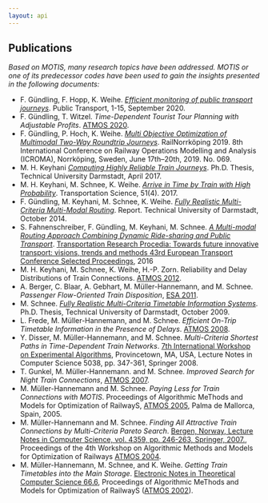 ```yaml
---
layout: api
---
```


## Publications

*Based on MOTIS, many research topics have been addressed. MOTIS or one of its predecessor codes have been used to gain the insights presented in the following documents:*

- F. Gündling, F. Hopp, K. Weihe. [*Efficient monitoring of public transport journeys*](https://link.springer.com/article/10.1007/s12469-020-00248-8). Public Transport, 1-15, September 2020.
- F. Gündling, T. Witzel. *Time-Dependent Tourist Tour Planning with Adjustable Profits*. [ATMOS 2020](http://algo2020.di.unipi.it/programme.html#atmos).
- F. Gündling, P. Hoch, K. Weihe. [*Multi Objective Optimization of Multimodal Two-Way Roundtrip Journeys*](https://easychair.org/publications/preprint/XVB8). RailNorrköping 2019. 8th International Conference on Railway Operations Modelling and Analysis (ICROMA), Norrköping, Sweden, June 17th–20th, 2019. No. 069.
- M. H. Keyhani [*Computing Highly Reliable Train Journeys*](https://tuprints.ulb.tu-darmstadt.de/6227/). Ph.D. Thesis, Technical University Darmstadt, April 2017.
- M. H. Keyhani, M. Schnee, K. Weihe. [*Arrive in Time by Train with High Probability*](https://pubsonline.informs.org/doi/10.1287/trsc.2017.0758). Transportation Science, 51(4). 2017.
- F. Gündling, M. Keyhani, M. Schnee, K. Weihe. [*Fully Realistic Multi-Criteria Multi-Modal Routing*](http://tuprints.ulb.tu-darmstadt.de/4298/). Report. Technical University of Darmstadt, October 2014.
- S. Fahnenschreiber, F. Gündling, M. Keyhani, M. Schnee. [*A Multi-modal Routing Approach Combining Dynamic Ride-sharing and Public Transport*](https://www.sciencedirect.com/science/article/pii/S2352146516300187). [Transportation Research Procedia: Towards future innovative transport: visions, trends and methods 43rd European Transport Conference Selected Proceedings](https://www.sciencedirect.com/journal/transportation-research-procedia/vol/13/suppl/C), 2016
- M. H. Keyhani, M. Schnee, K. Weihe, H.-P. Zorn. Reliability and Delay Distributions of Train Connections. [ATMOS 2012](http://algo12.fri.uni-lj.si/?file=atmos).
- A. Berger, C. Blaar, A. Gebhart, M. Müller-Hannemann, and M. Schnee. *Passenger Flow-Oriented Train Disposition*, [ESA 2011](http://www.informatik.uni-trier.de/%7Eley/db/conf/esa/esa2011.html#BergerBGMS11).
- M. Schnee. [*Fully Realistic Multi-Criteria Timetable Information Systems*](http://tuprints.ulb.tu-darmstadt.de/1989/). Ph.D. Thesis, Technical University of Darmstadt, October 2009.
- L. Frede, M. Müller-Hannemann, and M. Schnee. *Efficient On-Trip Timetable Information in the Presence of Delays*. [ATMOS 2008](http://algo2008.org/doku.php/atmos).
- Y. Disser, M. Müller-Hannemann, and M. Schnee. *Multi-Criteria Shortest Paths in Time-Dependent Train Networks*. [7th International Workshop on Experimental Algorithms](http://www.wea2008.org/index.html), Provincetown, MA, USA, Lecture Notes in Computer Science 5038, pp. 347-361, Springer 2008.
- T. Gunkel, M. Müller-Hannemann. and M. Schnee. *Improved Search for Night Train Connections*, [ATMOS 2007](http://www.math.tu-berlin.de/atmos07/).
- M. Müller-Hannemann and M. Schnee. *Paying Less for Train Connections with MOTIS*. Proceedings of Algorithmic MeThods and Models for Optimization of RailwayS, [ATMOS 2005](http://www.lsi.upc.edu/%7Ealgo05/?cmd=atmos2005), Palma de Mallorca, Spain, 2005.
- M. Müller-Hannemann and M. Schnee. *Finding All Attractive Train Connections by Multi-Criteria Pareto Search*. [Bergen, Norway, Lecture Notes in Computer Science, vol. 4359, pp. 246-263, Springer, 2007.](https://link.springer.com/chapter/10.1007/978-3-540-74247-0_3), Proceedings of the 4th Workshop on Algorithmic Methods and Models for Optimization of Railways [ATMOS 2004](http://www.ii.uib.no/algo2004/atmos2004/).
- M. Müller-Hannemann, M. Schnee, and K. Weihe. *Getting Train Timetables into the Main Storage*. [Electronic Notes in Theoretical Computer Science 66.6](https://www.sciencedirect.com/science/article/pii/S1571066104805255), Proceedings of Algorithmic MeThods and Models for Optimization of RailwayS ([ATMOS 2002](http://i11www.iti.uni-karlsruhe.de/extra/amore/atmos2002/)).

